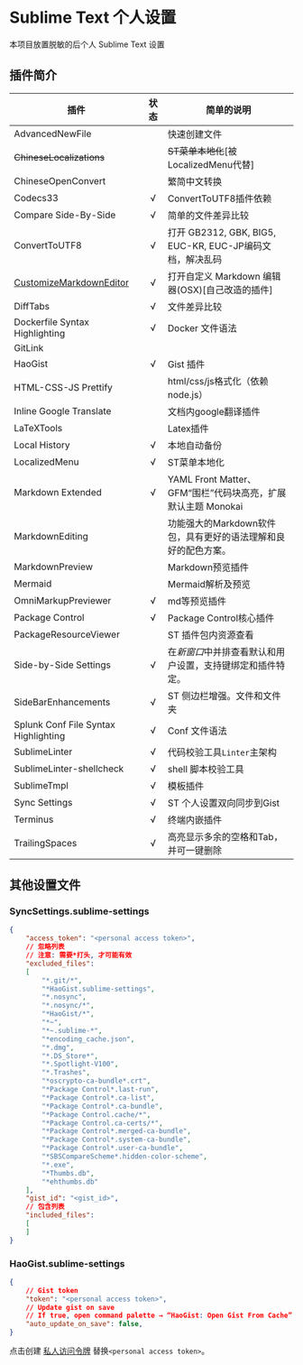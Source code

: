 # Sublime Text 个人设置

本项目放置脱敏的后个人 Sublime Text 设置

## 插件简介

|插件|状态|简单的说明|
|-------------------------------|:-:|---
|AdvancedNewFile				|   |快速创建文件
|~~ChineseLocalizations~~		|   |~~ST菜单本地化~~[被LocalizedMenu代替]
|ChineseOpenConvert				|   |繁简中文转换
|Codecs33						| √ |ConvertToUTF8插件依赖
|Compare Side-By-Side			| √ |简单的文件差异比较
|ConvertToUTF8					| √ |打开 GB2312, GBK, BIG5, EUC-KR, EUC-JP编码文档，解决乱码
|[CustomizeMarkdownEditor](https://github.com/maboloshi/CustomizeMarkdownEditor)     | √ |打开自定义 Markdown 编辑器(OSX)[自己改造的插件]
|DiffTabs						| √ |文件差异比较
|Dockerfile Syntax Highlighting	| √ |Docker 文件语法
|GitLink						|   |
|HaoGist						| √ |Gist 插件
|HTML-CSS-JS Prettify			|   |html/css/js格式化（依赖node.js）
|Inline Google Translate		|   |文档内google翻译插件
|LaTeXTools						|   |Latex插件
|Local History					| √ |本地自动备份
|LocalizedMenu					| √ |ST菜单本地化
|Markdown Extended				| √ |YAML Front Matter、GFM“围栏”代码块高亮，扩展默认主题 Monokai
|MarkdownEditing				|   |功能强大的Markdown软件包，具有更好的语法理解和良好的配色方案。
|MarkdownPreview				|   |Markdown预览插件
|Mermaid						|   |Mermaid解析及预览
|OmniMarkupPreviewer			| √ |md等预览插件
|Package Control				| √ |Package Control核心插件
|PackageResourceViewer			|   |ST 插件包内资源查看
|Side-by-Side Settings			| √ |在*新窗口*中并排查看默认和用户设置，支持键绑定和插件特定。
|SideBarEnhancements			| √ |ST 侧边栏增强。文件和文件夹
|Splunk Conf File Syntax Highlighting	| √ |Conf 文件语法
|SublimeLinter					| √ |代码校验工具`Linter`主架构
|SublimeLinter-shellcheck		| √ |shell 脚本校验工具
|SublimeTmpl					| √ |模板插件
|Sync Settings					| √ |ST 个人设置双向同步到Gist
|Terminus						| √ |终端内嵌插件
|TrailingSpaces					| √ |高亮显示多余的空格和Tab，并可一键删除

## 其他设置文件
### SyncSettings.sublime-settings
```json
{
	"access_token": "<personal access token>",
	// 忽略列表
	// 注意: 需要*打头, 才可能有效
	"excluded_files":
	[
		"*.git/*",
		"*HaoGist.sublime-settings",
		"*.nosync",
		"*.nosync/*",
		"*HaoGist/*",
		"*~",
		"*~.sublime-*",
		"*encoding_cache.json",
		"*.dmg",
		"*.DS_Store*",
		"*.Spotlight-V100",
		"*.Trashes",
		"*oscrypto-ca-bundle*.crt",
		"*Package Control*.last-run",
		"*Package Control*.ca-list",
		"*Package Control*.ca-bundle",
		"*Package Control.cache/*",
		"*Package Control.ca-certs/*",
		"*Package Control*.merged-ca-bundle",
		"*Package Control*.system-ca-bundle",
		"*Package Control*.user-ca-bundle",
		"*SBSCompareScheme*.hidden-color-scheme",
		"*.exe",
		"*Thumbs.db",
		"*ehthumbs.db"
	],
	"gist_id": "<gist_id>",
	// 包含列表
	"included_files":
	[
	]
}
```

### HaoGist.sublime-settings
```json
{
	// Gist token
	"token": "<personal access token>",
	// Update gist on save
	// If true, open command palette → “HaoGist: Open Gist From Cache” → select, edit and save your gist → your changes apply to remote gist.
	"auto_update_on_save": false,
}
```

点击创建 [私人访问令牌](https://github.com/settings/tokens/new?scopes=gist,&description=SublimeText+2/3+Gist,Sync+plugin) 替换`<personal access token>`。

<!--
### 安装其他插件自定义菜单
```sh
User_path=~/Library/Mobile\ Documents/com\~apple\~CloudDocs/设置/Sublime/User/
Packages_path=~/Library/Application\ Support/Sublime\ Text\ 3/Packages/

# SideBarEnhancements菜单
mkdir -p $Packages_path/SideBarEnhancements/
ln -s $User_path/SideBarEnhancements/Side\ Bar.sublime_menu $Packages_path/SideBarEnhancements/Side\ Bar.sublime-menu

```
> 此处`<User_path>`、`<Packages_path>`为示例，请根据自身情况修改。
-->